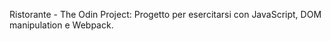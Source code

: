 Ristorante - The Odin Project: Progetto per esercitarsi con JavaScript, DOM manipulation e Webpack.
